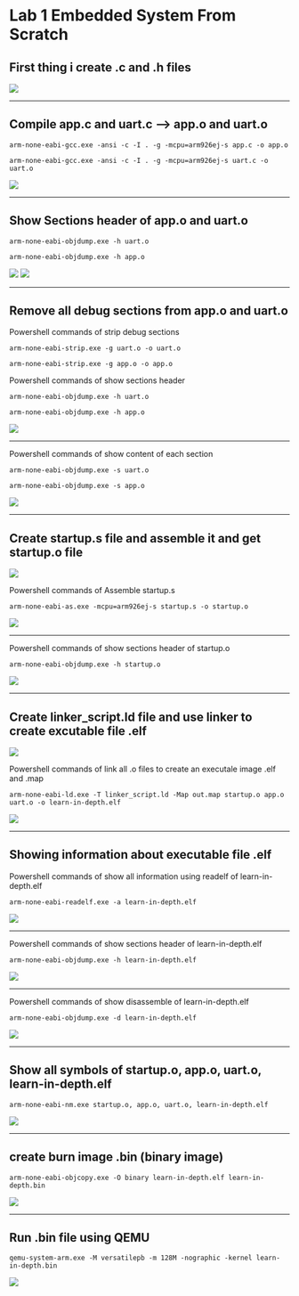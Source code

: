 # **Lab 1 Embedded System From Scratch**

## First thing i create .c and .h files
<img src="/02_Embedded_C/02_Lesson_2/01_Lab1/img/001.jpg" >

---

## Compile app.c and uart.c --> app.o and uart.o
```
arm-none-eabi-gcc.exe -ansi -c -I . -g -mcpu=arm926ej-s app.c -o app.o
```
```
arm-none-eabi-gcc.exe -ansi -c -I . -g -mcpu=arm926ej-s uart.c -o uart.o
```
<img src="/02_Embedded_C/02_Lesson_2/01_Lab1/img/002.jpg" >

---

## Show Sections header of app.o and uart.o
```
arm-none-eabi-objdump.exe -h uart.o
```
```
arm-none-eabi-objdump.exe -h app.o
```
<img src="/02_Embedded_C/02_Lesson_2/01_Lab1/img/003.jpg" >
<img src="/02_Embedded_C/02_Lesson_2/01_Lab1/img/004.jpg" >

---

## Remove all debug sections from app.o and uart.o
Powershell commands of strip debug sections
```
arm-none-eabi-strip.exe -g uart.o -o uart.o
```
```
arm-none-eabi-strip.exe -g app.o -o app.o
```
Powershell commands of show sections header
```
arm-none-eabi-objdump.exe -h uart.o
```
```
arm-none-eabi-objdump.exe -h app.o
```
<img src="/02_Embedded_C/02_Lesson_2/01_Lab1/img/005.jpg" >

---

Powershell commands of show content of each section

```
arm-none-eabi-objdump.exe -s uart.o
```
```
arm-none-eabi-objdump.exe -s app.o
```
<img src="/02_Embedded_C/02_Lesson_2/01_Lab1/img/006.jpg" >

---

## Create startup.s file and assemble it and get startup.o file
<img src="/02_Embedded_C/02_Lesson_2/01_Lab1/img/007.jpg" >

Powershell commands of Assemble startup.s
```
arm-none-eabi-as.exe -mcpu=arm926ej-s startup.s -o startup.o
```
<img src="/02_Embedded_C/02_Lesson_2/01_Lab1/img/008.jpg" >

---
Powershell commands of show sections header of startup.o
```
arm-none-eabi-objdump.exe -h startup.o
```
<img src="/02_Embedded_C/02_Lesson_2/01_Lab1/img/009.jpg" >

---

## Create linker_script.ld file and use linker to create excutable file .elf
<img src="/02_Embedded_C/02_Lesson_2/01_Lab1/img/010.jpg" >

Powershell commands of link all .o files to create an executale image .elf and .map
```
arm-none-eabi-ld.exe -T linker_script.ld -Map out.map startup.o app.o uart.o -o learn-in-depth.elf
```
<img src="/02_Embedded_C/02_Lesson_2/01_Lab1/img/011.jpg" >

---

## Showing information about executable file .elf

Powershell commands of show all information using readelf of learn-in-depth.elf
```
arm-none-eabi-readelf.exe -a learn-in-depth.elf
```
<img src="/02_Embedded_C/02_Lesson_2/01_Lab1/img/012.jpg" >

---
Powershell commands of show sections header of learn-in-depth.elf
```
arm-none-eabi-objdump.exe -h learn-in-depth.elf
```
<img src="/02_Embedded_C/02_Lesson_2/01_Lab1/img/013.jpg" >

---
Powershell commands of show disassemble of learn-in-depth.elf
```
arm-none-eabi-objdump.exe -d learn-in-depth.elf
```
<img src="/02_Embedded_C/02_Lesson_2/01_Lab1/img/014.jpg" >

---

## **Show all symbols of startup.o, app.o, uart.o, learn-in-depth.elf**
```
arm-none-eabi-nm.exe startup.o, app.o, uart.o, learn-in-depth.elf
```
<img src="/02_Embedded_C/02_Lesson_2/01_Lab1/img/015.jpg" >

---
## **create burn image .bin (binary image)**
```
arm-none-eabi-objcopy.exe -O binary learn-in-depth.elf learn-in-depth.bin
```
<img src="/02_Embedded_C/02_Lesson_2/01_Lab1/img/016.jpg" >


---
## **Run .bin file using QEMU**
```
qemu-system-arm.exe -M versatilepb -m 128M -nographic -kernel learn-in-depth.bin
```
<img src="/02_Embedded_C/02_Lesson_2/01_Lab1/img/017.jpg" >